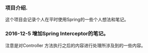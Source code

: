 ### 项目介绍.
这个项目会记录个人在平时使用Spring的一些个人想法和笔记。

### 2016-12-5 增加Spring Interceptor的笔记。
注意是对Controller 方法执行之后的内容进行处理所涉及到的一些内容。
